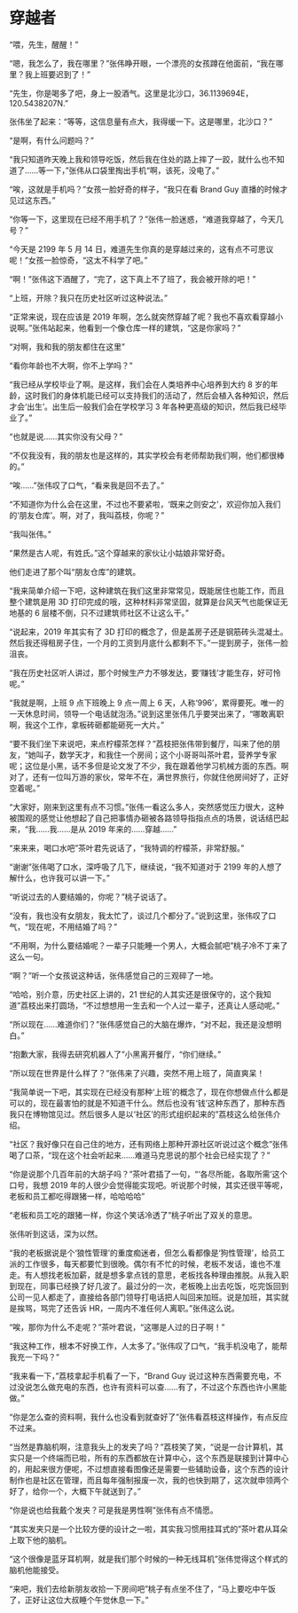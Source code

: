 # 穿越者

“喂，先生，醒醒！”

“嗯，我怎么了，我在哪里？”张伟睁开眼，一个漂亮的女孩蹲在他面前，“我在哪里？我上班要迟到了！”

“先生，你是喝多了吧，身上一股酒气。这里是北沙口，36.1139694E，120.5438207N.”

张伟坐了起来：“等等，这信息量有点大，我得缓一下。这是哪里，北沙口？”

“是啊，有什么问题吗？”

“我只知道昨天晚上我和领导吃饭，然后我在住处的路上摔了一跤，就什么也不知道了……等一下，”张伟从口袋里掏出手机“啊，该死，没电了。”

“唉，这就是手机吗？”女孩一脸好奇的样子，“我只在看 Brand Guy 直播的时候才见过这东西。”

“你等一下，这里现在已经不用手机了？”张伟一脸迷惑，“难道我穿越了，今天几号？”

“今天是 2199 年 5 月 14 日，难道先生你真的是穿越过来的，这有点不可思议呢！”女孩一脸惊奇，“这太不科学了吧。”

“啊！”张伟这下酒醒了，“完了，这下真上不了班了，我会被开除的吧！”

“上班，开除？我只在历史社区听过这种说法。”

“正常来说，现在应该是 2019 年啊，怎么就突然穿越了呢？我也不喜欢看穿越小说啊。”张伟站起来，他看到一个像仓库一样的建筑，“这是你家吗？”

“对啊，我和我的朋友都住在这里”

“看你年龄也不大啊，你不上学吗？”

“我已经从学校毕业了啊。是这样，我们会在人类培养中心培养到大约 8 岁的年龄，这时我们的身体机能已经可以支持我们的活动了，然后会植入各种知识，然后才会‘出生’。出生后一般我们会在学校学习 3 年各种更高级的知识，然后我已经毕业了。”

“也就是说……其实你没有父母？”

“不仅我没有，我的朋友也是这样的，其实学校会有老师帮助我们啊，他们都很棒的。”

“唉……”张伟叹了口气，“看来我是回不去了。”

“不知道你为什么会在这里，不过也不要紧啦，‘既来之则安之’，欢迎你加入我们的‘朋友仓库’。啊，对了，我叫荔枝，你呢？”

“我叫张伟。”

“果然是古人呢，有姓氏。”这个穿越来的家伙让小姑娘非常好奇。

他们走进了那个叫“朋友仓库”的建筑。

“我来简单介绍一下吧，这种建筑在我们这里非常常见，既能居住也能工作，而且整个建筑是用 3D 打印完成的哦，这种材料非常坚固，就算是台风天气也能保证无地基的 6 层楼不倒，只不过建筑师社区不让这么干。”

“说起来，2019 年其实有了 3D 打印的概念了，但是盖房子还是钢筋砖头混凝土。然后我还得租房子住，一个月的工资到月底什么都剩不下。”一提到房子，张伟一脸沮丧。

“我在历史社区听人讲过，那个时候生产力不够发达，要‘赚钱’才能生存，好可怜呢。”

“我就是啊，上班 9 点下班晚上 9 点一周上 6 天，人称‘996’，累得要死。唯一的一天休息时间，领导一个电话就泡汤。”说到这里张伟几乎要哭出来了，“哪敢离职啊，我这个工作，拿板砖砸都能砸死一大片。”

“要不我们坐下来说吧，来点柠檬茶怎样？”荔枝把张伟带到餐厅，叫来了他的朋友，“她叫子，数学天才，和我住一个房间；这个小哥哥叫茶叶君，营养学专家呢；这位是小黑，话不多但是论文发了不少，我在跟着他学习机械方面的东西。啊对了，还有一位叫万游的家伙，常年不在，满世界旅行，你就住他房间好了，正好空着呢。”

“大家好，刚来到这里有点不习惯。”张伟一看这么多人，突然感觉压力很大，这种被围观的感觉让他想起了自己把事情办砸被各路领导指指点点的场景，说话结巴起来，“我……我……是从 2019 年来的……穿越……”

“来来来，喝口水吧”茶叶君先说话了，“我特调的柠檬茶，非常舒服。”

“谢谢”张伟喝了口水，深呼吸了几下，继续说，“我不知道对于 2199 年的人想了解什么，也许我可以讲一下。”

“听说过去的人要结婚的，你呢？”桃子说话了。

“没有，我也没有女朋友，我太忙了，谈过几个都分了。”说到这里，张伟叹了口气，“现在呢，不用结婚了吗？”

“不用啊，为什么要结婚呢？一辈子只能睡一个男人，大概会腻吧”桃子冷不丁来了这么一句。

“啊？”听一个女孩说这种话，张伟感觉自己的三观碎了一地。

“哈哈，别介意，历史社区上讲的，21 世纪的人其实还是很保守的，这个我知道”荔枝出来打圆场，“不过想想用一生去和一个人过一辈子，还真让人感动呢。”

“所以现在……难道你们？”张伟感觉自己的大脑在爆炸，“对不起，我还是没想明白。”

“抱歉大家，我得去研究机器人了”小黑离开餐厅，“你们继续。”

“所以现在世界是什么样了？”张伟来了兴趣，突然不用上班了，简直爽呆！

“我简单说一下吧，其实现在已经没有那种‘上班’的概念了，现在你想做点什么都是可以的，现在最害怕的就是不知道干什么。然后也没有‘钱’这种东西了，那种东西我只在博物馆见过。然后很多人是以‘社区’的形式组织起来的”荔枝这么给张伟介绍。

“社区？我好像只在自己住的地方，还有网络上那种开源社区听说过这个概念”张伟喝了口茶，“现在这个社会听起来……难道马克思说的那个社会已经实现了？”

“你是说那个几百年前的大胡子吗？”茶叶君插了一句，“‘各尽所能，各取所需’这个口号，我想 2019 年的人很少会觉得能实现吧。听说那个时候，其实还很平等呢，老板和员工都吃得跟猪一样，哈哈哈哈”

“老板和员工吃的跟猪一样，你这个笑话冷透了”桃子听出了双关的意思。

张伟听到这话，深为以然。

“我的老板据说是个‘狼性管理’的重度痴迷者，但怎么看都像是‘狗性管理’，给员工派的工作很多，每天都要忙到很晚。偶尔有不忙的时候，老板不发话，谁也不准走。有人想找老板加薪，就是想多拿点钱的意思，老板找各种理由推脱。从我入职到现在，同事已经换了好几波了。最过分的一次，老板晚上出去吃饭，吃完饭回到公司一见人都走了，直接给各部门领导打电话把人叫回来加班。说是加班，其实就是挨骂，骂完了还告诉 HR，一周内不准任何人离职。”张伟这么说。

“唉，那你为什么不走呢？”茶叶君说，“这哪是人过的日子啊！”

“我这种工作，根本不好换工作，人太多了。”张伟叹了口气，“我手机没电了，能帮我充一下吗？”

“我来看一下，”荔枝拿起手机看了一下，“Brand Guy 说过这种东西需要充电，不过没说怎么做充电的东西，也许有资料可以查……有了，不过这个东西也许小黑能做。”

“你是怎么查的资料啊，我什么也没看到就查好了”张伟看荔枝这样操作，有点反应不过来。

“当然是靠脑机啊，注意我头上的发夹了吗？”荔枝笑了笑，“说是一台计算机，其实只是一个终端而已啦，所有的东西都放在计算中心，这个东西是联接到计算中心的，用起来很方便呢，不过想直接看图像还是需要一些辅助设备，这个东西的设计制作也是社区在管理，而且每年强制报废一次，我的也快到期了，这次就申领两个好了，给你一个，大概下午就送到了。”

“你是说也给我戴个发夹？可是我是男性啊”张伟有点不情愿。

“其实发夹只是一个比较方便的设计之一啦，其实我习惯用挂耳式的”茶叶君从耳朵上取下他的脑机。

“这个很像是蓝牙耳机啊，就是我们那个时候的一种无线耳机”张伟觉得这个样式的脑机他能接受。

“来吧，我们去给新朋友收拾一下房间吧”桃子有点坐不住了，“马上要吃中午饭了，正好让这位大叔睡个午觉休息一下。”
